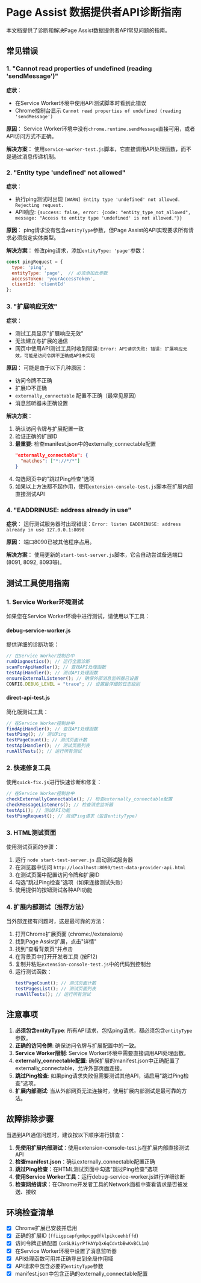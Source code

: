 # Page Assist 数据提供者API诊断指南

本文档提供了诊断和解决Page Assist数据提供者API常见问题的指南。

## 常见错误

### 1. "Cannot read properties of undefined (reading 'sendMessage')"

**症状**：
- 在Service Worker环境中使用API测试脚本时看到此错误
- Chrome控制台显示 `Cannot read properties of undefined (reading 'sendMessage')`

**原因**：
Service Worker环境中没有`chrome.runtime.sendMessage`直接可用，或者API访问方式不正确。

**解决方案**：
使用`service-worker-test.js`脚本，它直接调用API处理函数，而不是通过消息传递机制。

### 2. "Entity type 'undefined' not allowed"

**症状**：
- 执行ping测试时出现 `[WARN] Entity type 'undefined' not allowed. Rejecting request.` 
- API响应: `{success: false, error: {code: "entity_type_not_allowed", message: "Access to entity type 'undefined' is not allowed."}}`

**原因**：
ping请求没有包含`entityType`参数，但Page Assist的API实现要求所有请求必须指定实体类型。

**解决方案**：
修改ping请求，添加`entityType: 'page'`参数：
```js
const pingRequest = {
  type: 'ping',
  entityType: 'page',  // 必须添加此参数
  accessToken: 'yourAccessToken',
  clientId: 'clientId'
};
```

### 3. "扩展响应无效"

**症状**：
- 测试工具显示"扩展响应无效"
- 无法建立与扩展的通信
- 网页中使用API测试工具时收到错误: `Error: API请求失败: 错误: 扩展响应无效，可能是访问令牌不正确或API未实现`

**原因**：
可能是由于以下几种原因：
- 访问令牌不正确
- 扩展ID不正确
- `externally_connectable` 配置不正确（最常见原因）
- 消息监听器未正确设置

**解决方案**：
1. 确认访问令牌与扩展配置一致
2. 验证正确的扩展ID
3. **最重要**: 检查manifest.json中的externally_connectable配置
   ```json
   "externally_connectable": {
     "matches": ["*://*/*"]
   }
   ```
4. 勾选网页中的"跳过Ping检查"选项
5. 如果以上方法都不起作用，使用`extension-console-test.js`脚本在扩展内部直接测试API

### 4. "EADDRINUSE: address already in use"

**症状**：
运行测试服务器时出现错误：`Error: listen EADDRINUSE: address already in use 127.0.0.1:8090`

**原因**：
端口8090已被其他程序占用。

**解决方案**：
使用更新的`start-test-server.js`脚本，它会自动尝试备选端口(8091, 8092, 8093等)。

## 测试工具使用指南

### 1. Service Worker环境测试

如果您在Service Worker环境中进行测试，请使用以下工具：

#### debug-service-worker.js

提供详细的诊断功能：
```js
// 在Service Worker控制台中
runDiagnostics(); // 运行全面诊断
scanForApiHandler(); // 查找API处理函数
testApiHandler(); // 测试API处理函数
ensureExternalListener(); // 确保外部消息监听器已设置
CONFIG.DEBUG_LEVEL = "trace"; // 设置最详细的日志级别
```

#### direct-api-test.js

简化版测试工具：
```js
// 在Service Worker控制台中
findApiHandler(); // 查找API处理函数
testPing(); // 测试Ping
testPageCount(); // 测试页面计数
testApiHandler(); // 测试页面列表
runAllTests(); // 运行所有测试
```

### 2. 快速修复工具

使用`quick-fix.js`进行快速诊断和修复：

```js
// 在Service Worker控制台中
checkExternallyConnectable(); // 检查externally_connectable配置
checkMessageListeners(); // 检查消息监听器
testApi(); // 测试API功能
testPingRequest(); // 测试Ping请求（包含entityType）
```

### 3. HTML测试页面

使用测试页面的步骤：
1. 运行 `node start-test-server.js` 启动测试服务器
2. 在浏览器中访问 `http://localhost:8090/test-data-provider-api.html`
3. 在测试页面中配置访问令牌和扩展ID
4. 勾选"跳过Ping检查"选项（如果连接测试失败）
5. 使用提供的按钮测试各种API功能

### 4. 扩展内部测试（推荐方法）

当外部连接有问题时，这是最可靠的方法：

1. 打开Chrome扩展页面 (chrome://extensions)
2. 找到Page Assist扩展，点击"详情"
3. 找到"查看背景页"并点击
4. 在背景页中打开开发者工具 (按F12)
5. 复制并粘贴`extension-console-test.js`中的代码到控制台
6. 运行测试函数：
   ```js
   testPageCount(); // 测试页面计数
   testPagesList(); // 测试页面列表
   runAllTests(); // 运行所有测试
   ```

## 注意事项

1. **必须包含entityType**: 所有API请求，包括ping请求，都必须包含`entityType`参数。
2. **正确的访问令牌**: 确保访问令牌与扩展配置中的一致。
3. **Service Worker限制**: Service Worker环境中需要直接调用API处理函数。
4. **externally_connectable配置**: 确保扩展的manifest.json中正确配置了externally_connectable，允许外部页面连接。
5. **跳过Ping检查**: 如果ping请求失败但需要测试其他API，请启用"跳过Ping检查"选项。
6. **扩展内部测试**: 当从外部网页无法连接时，使用扩展内部测试是最可靠的方法。

## 故障排除步骤

当遇到API通信问题时，建议按以下顺序进行排查：

1. **先使用扩展内部测试**：使用extension-console-test.js在扩展内部直接测试API
2. **检查manifest.json**：确认externally_connectable配置正确
3. **跳过Ping检查**：在HTML测试页面中勾选"跳过Ping检查"选项
4. **使用Service Worker工具**：运行debug-service-worker.js进行详细诊断
5. **检查网络请求**：在Chrome开发者工具的Network面板中查看请求是否被发送、接收

## 环境检查清单

- [x] Chrome扩展已安装并启用
- [x] 正确的扩展ID (`ffiigpcapfgmbpcggdfklpikceehbffd`)
- [x] 访问令牌正确配置 (`cmSL9iyrPfHAYpQx6qCdvtbBwKvBCL1m`)
- [x] 在Service Worker环境中设置了消息监听器
- [x] API处理函数可用并正确导出到全局作用域
- [x] API请求中包含必要的`entityType`参数
- [x] manifest.json中包含正确的externally_connectable配置 